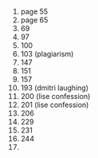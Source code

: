 1. page 55
2. page 65
3. 69
4. 97
5. 100
6. 103 (plagiarism)
7. 147
8. 151
9. 157
10. 193 (dmitri laughing)
11. 200 (lise confession)
12. 201 (lise confession)
13. 206
14. 229
15. 231
16. 244
17. 